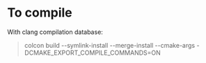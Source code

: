 # To compile

With clang compilation database:

> colcon build --symlink-install --merge-install --cmake-args -DCMAKE_EXPORT_COMPILE_COMMANDS=ON
